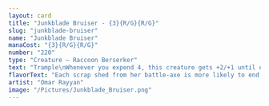 ```yaml
---
layout: card
title: "Junkblade Bruiser - {3}{R/G}{R/G}"
slug: "junkblade-bruiser"
name: "Junkblade Bruiser"
manaCost: "{3}{R/G}{R/G}"
number: "220"
type: "Creature — Raccoon Berserker"
text: "Trample\nWhenever you expend 4, this creature gets +2/+1 until end of turn. (You expend 4 as you spend your fourth total mana to cast spells during a turn.)"
flavorText: "Each scrap shed from her battle-axe is more likely to end up stored permanently in an enemy's skull."
artist: "Omar Rayyan"
image: "/Pictures/Junkblade_Bruiser.png"
---
```


